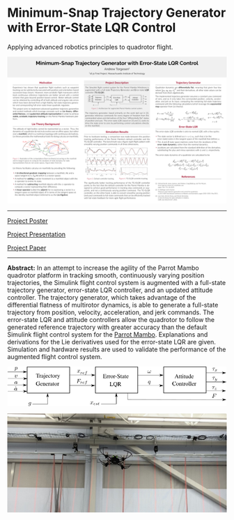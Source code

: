 # Minimum-Snap Trajectory Generator with Error-State LQR Control

Applying advanced robotics principles to quadrotor flight.

![](../img/TGELQR.svg "TGELQR")

* * *

[Project Poster](https://andrewtorgesen.com/res/16.31%20Project%20Poster%20-%20Andrew%20Torgesen.pdf)

[Project Presentation](https://andrewtorgesen.com/res/16.31%20Final%20Project%20Presentation.pdf)

[Project Paper](https://andrewtorgesen.com/res/16.31%20Final%20Project%20PAPER.pdf)

* * *

**Abstract:** In an attempt to increase the agility of the Parrot Mambo quadrotor platform in tracking smooth, continuously varying position trajectories, the Simulink flight control system is augmented with a full-state trajectory generator, error-state LQR controller, and an updated attitude controller. The trajectory generator, which takes advantage of the differential flatness of multirotor dynamics, is able to generate a full-state trajectory from position, velocity, acceleration, and jerk commands. The error-state LQR and attitude controllers allow the quadrotor to follow the generated reference trajectory with greater accuracy than the default Simulink flight control system for the [Parrot Mambo](https://www.parrot.com/us/drones/parrot-mambo-fpv). Explanations and derivations for the Lie derivatives used for the error-state LQR are given. Simulation and hardware results are used to validate the performance of the augmented flight control system.

![](../img/control_architecture.svg)

![](../img/tgelqr_hw.jpg)
